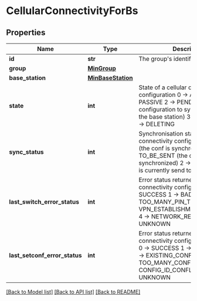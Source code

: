 # CellularConnectivityForBs

## Properties
Name | Type | Description | Notes
------------ | ------------- | ------------- | -------------
**id** | **str** | The group&#x27;s identifier | [optional] 
**group** | [**MinGroup**](MinGroup.md) |  | [optional] 
**base_station** | [**MinBaseStation**](MinBaseStation.md) |  | [optional] 
**state** | **int** | State of a cellular connectivity configuration 0 -&gt; ACTIVE 1 -&gt; PASSIVE 2 -&gt; PENDING (new configuration to synchronize with the base station) 3 -&gt; REJECTED 4 -&gt; DELETING  | [optional] 
**sync_status** | **int** | Synchronisation status of a cellular connectivity configuration 0 -&gt; OK (the conf is synchronized) 1 -&gt; TO_BE_SENT (the conf has to be synchronized) 2 -&gt; SENT (the conf is currently send to the base station)  | [optional] 
**last_switch_error_status** | **int** | Error status returned after a connectivity config switch 0 -&gt; SUCCESS 1 -&gt; BAD_GSM_PIN 2 -&gt; TOO_MANY_PIN_TRIES 3 -&gt; VPN_ESTABLISHMENT_IMPOSSIBLE 4 -&gt; NETWORK_REJECTED 5 -&gt; UNKNOWN  | [optional] 
**last_setconf_error_status** | **int** | Error status returned after a connectivity config creation/edition 0 -&gt; SUCCESS 1 -&gt; BAD_FORMAT 2 -&gt; EXISTING_CONFIG 3 -&gt; TOO_MANY_CONFIG 4 -&gt; CONFIG_ID_CONFLICT 5 -&gt; UNKNOWN  | [optional] 

[[Back to Model list]](../README.md#documentation-for-models) [[Back to API list]](../README.md#documentation-for-api-endpoints) [[Back to README]](../README.md)

